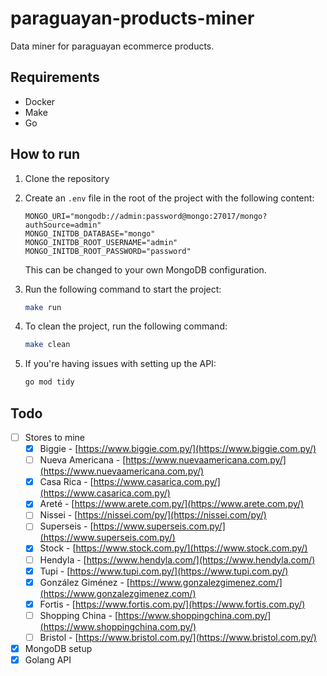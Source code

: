 # paraguayan-products-miner
Data miner for paraguayan ecommerce products.

## Requirements
- Docker
- Make
- Go

## How to run
1. Clone the repository
2. Create an `.env` file in the root of the project with the following content:
    ```env
    MONGO_URI="mongodb://admin:password@mongo:27017/mongo?authSource=admin"
    MONGO_INITDB_DATABASE="mongo"
    MONGO_INITDB_ROOT_USERNAME="admin"
    MONGO_INITDB_ROOT_PASSWORD="password"
    ```
    This can be changed to your own MongoDB configuration.
3. Run the following command to start the project:
    ```bash
    make run
    ```

4. To clean the project, run the following command:
    ```bash
    make clean
    ```

5. If you're having issues with setting up the API:
    ```bash
    go mod tidy
    ```

## Todo
- [ ] Stores to mine
    - [x] Biggie - [https://www.biggie.com.py/](https://www.biggie.com.py/)
    - [ ] Nueva Americana - [https://www.nuevaamericana.com.py/](https://www.nuevaamericana.com.py/)
    - [x] Casa Rica - [https://www.casarica.com.py/](https://www.casarica.com.py/)
    - [x] Areté - [https://www.arete.com.py/](https://www.arete.com.py/)
    - [ ] Nissei - [https://nissei.com/py/](https://nissei.com/py/)
    - [ ] Superseis - [https://www.superseis.com.py/](https://www.superseis.com.py/)
    - [x] Stock - [https://www.stock.com.py/](https://www.stock.com.py/)
    - [ ] Hendyla - [https://www.hendyla.com/](https://www.hendyla.com/)
    - [x] Tupi - [https://www.tupi.com.py/](https://www.tupi.com.py/)
    - [x] González Giménez - [https://www.gonzalezgimenez.com/](https://www.gonzalezgimenez.com/)
    - [x] Fortis - [https://www.fortis.com.py/](https://www.fortis.com.py/)
    - [ ] Shopping China - [https://www.shoppingchina.com.py/](https://www.shoppingchina.com.py/)
    - [ ] Bristol - [https://www.bristol.com.py/](https://www.bristol.com.py/)
- [x] MongoDB setup
- [x] Golang API